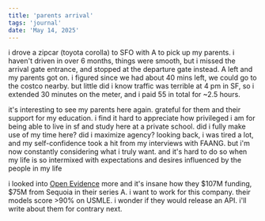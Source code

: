 ```yaml
---
title: 'parents arrival'
tags: 'journal'
date: 'May 14, 2025'
---
```


i drove a zipcar (toyota corolla) to SFO with A to pick up my parents. i haven't driven in over 6 months, things were smooth, but i missed the arrival gate entrance, and stopped at the departure gate instead. A left and my parents got on. i figured since we had about 40 mins left, we could go to the costco nearby. but little did i know traffic was terrible at 4 pm in SF, so i extended 30 minutes on the meter, and i paid 55 in total for ~2.5 hours.

it's interesting to see my parents here again. grateful for them and their support for my education. i find it hard to appreciate how privileged i am for being able to live in sf and study here at a private school. did i fully make use of my time here? did i maximize agency? looking back, i was tired a lot, and my self-confidence took a hit from my interviews with FAANG. but i'm now constantly considering what i truly want. and it's hard to do so when my life is so intermixed with expectations and desires influenced by the people in my life

i looked into [Open Evidence](https://www.youtube.com/watch?v=nPOZ1nA2RIw) more and it's insane how they \$107M funding, \$75M from Sequoia in their series A. i want to work for this company. their models score >90% on USMLE. i wonder if they would release an API. i'll write about them for contrary next.
